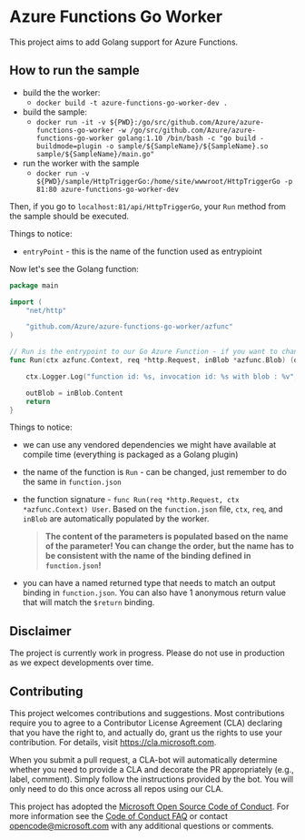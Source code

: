 # Azure Functions Go Worker

This project aims to add Golang support for Azure Functions.

## How to run the sample

- build the the worker:
  - `docker build -t azure-functions-go-worker-dev .`
- build the sample:
  - `docker run -it -v ${PWD}:/go/src/github.com/Azure/azure-functions-go-worker -w /go/src/github.com/Azure/azure-functions-go-worker golang:1.10 /bin/bash -c "go build -buildmode=plugin -o sample/${SampleName}/${SampleName}.so sample/${SampleName}/main.go"`
- run the worker with the sample
  - `docker run -v ${PWD}/sample/HttpTriggerGo:/home/site/wwwroot/HttpTriggerGo -p 81:80 azure-functions-go-worker-dev`

Then, if you go to `localhost:81/api/HttpTriggerGo`, your `Run` method from the sample should be executed.

Things to notice:

- `entryPoint` - this is the name of the function used as entrypioint

Now let's see the Golang function:

```go
package main

import (
	"net/http"

	"github.com/Azure/azure-functions-go-worker/azfunc"
)

// Run is the entrypoint to our Go Azure Function - if you want to change it, see function.json
func Run(ctx azfunc.Context, req *http.Request, inBlob *azfunc.Blob) (outBlob string) {

	ctx.Logger.Log("function id: %s, invocation id: %s with blob : %v", ctx.FunctionID, ctx.InvocationID, *inBlob)

	outBlob = inBlob.Content
	return
}
```

Things to notice:

- we can use any vendored dependencies we might have available at compile time (everything is packaged as a Golang plugin)
- the name of the function is `Run` - can be changed, just remember to do the same in `function.json`
- the function signature - `func Run(req *http.Request, ctx *azfunc.Context) User`. Based on the `function.json` file, `ctx`, `req`, and `inBlob` are automatically populated by the worker.

  > **The content of the parameters is populated based on the name of the parameter! You can change the order, but the name has to be consistent with the name of the binding defined in `function.json`!**

- you can have a named returned type that needs to match an output binding in `function.json`. You can also have 1 anonymous return value that will match the `$return` binding.

## Disclaimer

The project is currently work in progress. Please do not use in production as we expect developments over time.

## Contributing

This project welcomes contributions and suggestions. Most contributions require you to agree to a
Contributor License Agreement (CLA) declaring that you have the right to, and actually do, grant us
the rights to use your contribution. For details, visit https://cla.microsoft.com.

When you submit a pull request, a CLA-bot will automatically determine whether you need to provide
a CLA and decorate the PR appropriately (e.g., label, comment). Simply follow the instructions
provided by the bot. You will only need to do this once across all repos using our CLA.

This project has adopted the [Microsoft Open Source Code of Conduct](https://opensource.microsoft.com/codeofconduct/).
For more information see the [Code of Conduct FAQ](https://opensource.microsoft.com/codeofconduct/faq/) or
contact [opencode@microsoft.com](mailto:opencode@microsoft.com) with any additional questions or comments.
